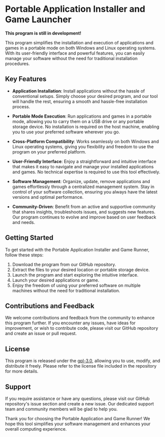 # Portable Application Installer and Game Launcher

**This program is still in development!**

This program simplifies the installation and execution of applications and games in a portable mode on both Windows and Linux operating systems. With its user-friendly interface and powerful features, you can easily manage your software without the need for traditional installation procedures.

## Key Features

- **Application Installation**: Install applications without the hassle of conventional setups. Simply choose your desired program, and our tool will handle the rest, ensuring a smooth and hassle-free installation process.

- **Portable Mode Execution**: Run applications and games in a portable mode, allowing you to carry them on a USB drive or any portable storage device. No installation is required on the host machine, enabling you to use your preferred software wherever you go.

- **Cross-Platform Compatibility**: Works seamlessly on both Windows and Linux operating systems, giving you flexibility and freedom to use the program on your preferred platform.

- **User-Friendly Interface**: Enjoy a straightforward and intuitive interface that makes it easy to navigate and manage your installed applications and games. No technical expertise is required to use this tool effectively.

- **Software Management**: Organize, update, remove applications and games effortlessly through a centralized management system. Stay in control of your software collection, ensuring you always have the latest versions and optimal performance.

- **Community-Driven**: Benefit from an active and supportive community that shares insights, troubleshoots issues, and suggests new features. Our program continues to evolve and improve based on user feedback and needs.

## Getting Started

To get started with the Portable Application Installer and Game Runner, follow these steps:

1. Download the program from our GitHub repository.
2. Extract the files to your desired location or portable storage device.
3. Launch the program and start exploring the intuitive interface.
4. Launch your desired applications or game.
5. Enjoy the freedom of using your preferred software on multiple machines without the need for traditional installation.

## Contributions and Feedback

We welcome contributions and feedback from the community to enhance this program further. If you encounter any issues, have ideas for improvement, or wish to contribute code, please visit our GitHub repository and create an issue or pull request.

## License

This program is released under the [gpl-3.0]("https://www.gnu.org/licenses/gpl-3.0.en.html"), allowing you to use, modify, and distribute it freely. Please refer to the license file included in the repository for more details.

## Support

If you require assistance or have any questions, please visit our GitHub repository's issue section and create a new issue. Our dedicated support team and community members will be glad to help you.

Thank you for choosing the Portable Application and Game Runner! We hope this tool simplifies your software management and enhances your overall computing experience.
